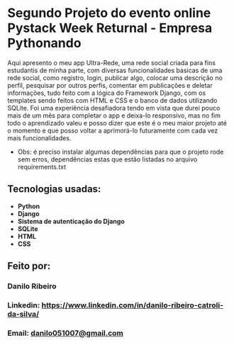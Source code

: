 # Segundo Projeto do evento online Pystack Week Returnal - Empresa Pythonando
Aqui apresento o meu app Ultra-Rede, uma rede social criada para fins estudantis de minha parte, com diversas funcionalidades basicas de uma rede social, como registro, login, publicar algo, colocar uma descrição no perfil, pesquisar por outros perfis, comentar em publicações e deletar informações, tudo feito com a lógica do Framework Django, com os templates sendo feitos com HTML e CSS e o banco de dados utilizando SQLite.
Foi uma experiência desafiadora tendo em vista que durei pouco mais de um mês para completar o app e deixa-lo responsivo, mas no fim todo o aprendizado valeu e posso dizer que este é o meu maior projeto até o momento e que posso voltar a aprimorá-lo futuramente com cada vez mais funcionalidades.
* Obs: é preciso instalar algumas dependências para que o projeto rode sem erros, dependências estas que estão listadas no arquivo requirements.txt

## Tecnologias usadas:
* **Python**
* **Django**
* **Sistema de autenticação do Django**
* **SQLite**
* **HTML**
* **CSS**

## Feito por:
### Danilo Ribeiro 
### Linkedin: https://www.linkedin.com/in/danilo-ribeiro-catroli-da-silva/
### Email: danilo051007@gmail.com
